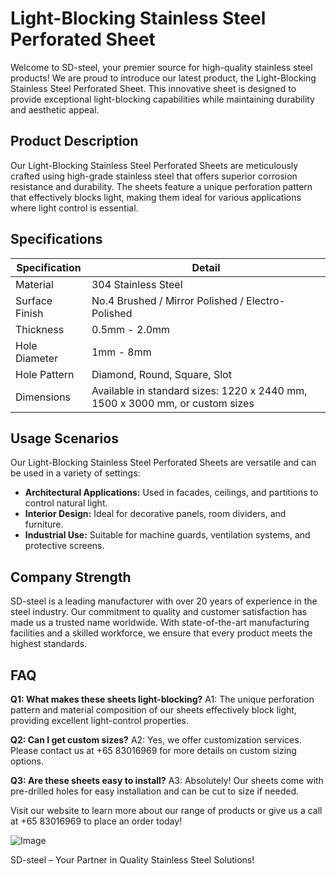 # Light-Blocking Stainless Steel Perforated Sheet

Welcome to SD-steel, your premier source for high-quality stainless steel products! We are proud to introduce our latest product, the Light-Blocking Stainless Steel Perforated Sheet. This innovative sheet is designed to provide exceptional light-blocking capabilities while maintaining durability and aesthetic appeal.

## Product Description

Our Light-Blocking Stainless Steel Perforated Sheets are meticulously crafted using high-grade stainless steel that offers superior corrosion resistance and durability. The sheets feature a unique perforation pattern that effectively blocks light, making them ideal for various applications where light control is essential.

## Specifications

| Specification | Detail |
|---------------|--------|
| Material      | 304 Stainless Steel |
| Surface Finish | No.4 Brushed / Mirror Polished / Electro-Polished |
| Thickness     | 0.5mm - 2.0mm |
| Hole Diameter | 1mm - 8mm |
| Hole Pattern  | Diamond, Round, Square, Slot |
| Dimensions    | Available in standard sizes: 1220 x 2440 mm, 1500 x 3000 mm, or custom sizes |

## Usage Scenarios

Our Light-Blocking Stainless Steel Perforated Sheets are versatile and can be used in a variety of settings:
- **Architectural Applications:** Used in facades, ceilings, and partitions to control natural light.
- **Interior Design:** Ideal for decorative panels, room dividers, and furniture.
- **Industrial Use:** Suitable for machine guards, ventilation systems, and protective screens.

## Company Strength

SD-steel is a leading manufacturer with over 20 years of experience in the steel industry. Our commitment to quality and customer satisfaction has made us a trusted name worldwide. With state-of-the-art manufacturing facilities and a skilled workforce, we ensure that every product meets the highest standards.

## FAQ

**Q1: What makes these sheets light-blocking?**
A1: The unique perforation pattern and material composition of our sheets effectively block light, providing excellent light-control properties.

**Q2: Can I get custom sizes?**
A2: Yes, we offer customization services. Please contact us at +65 83016969 for more details on custom sizing options.

**Q3: Are these sheets easy to install?**
A3: Absolutely! Our sheets come with pre-drilled holes for easy installation and can be cut to size if needed.

Visit our website to learn more about our range of products or give us a call at +65 83016969 to place an order today!

![Image](https://github.com/user-attachments/assets/2567258e-e124-4816-932d-1809bd27ef0b)

SD-steel – Your Partner in Quality Stainless Steel Solutions!